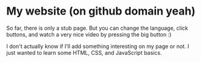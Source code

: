 # My website (on github domain yeah)
So far, there is only a stub page. But you can change the language, click buttons, and watch a very nice video by pressing the big button :)

I don't actually know if I'll add something interesting on my page or not.
I just wanted to learn some HTML, CSS, and JavaScript basics.

